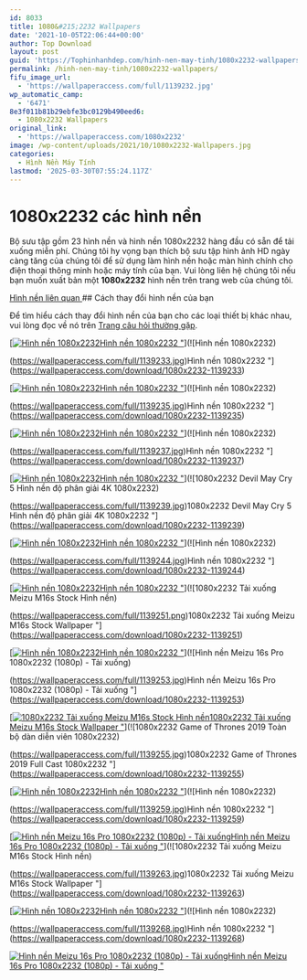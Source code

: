 ```yaml
---
id: 8033
title: 1080&#215;2232 Wallpapers
date: '2021-10-05T22:06:44+00:00'
author: Top Download
layout: post
guid: 'https://Tophinhanhdep.com/hinh-nen-may-tinh/1080x2232-wallpapers/'
permalink: /hinh-nen-may-tinh/1080x2232-wallpapers/
fifu_image_url:
  - 'https://wallpaperaccess.com/full/1139232.jpg'
wp_automatic_camp:
  - '6471'
8e3f011b81b29ebfe3bc0129b490eed6:
  - 1080x2232 Wallpapers
original_link:
  - 'https://wallpaperaccess.com/1080x2232'
image: /wp-content/uploads/2021/10/1080x2232-Wallpapers.jpg
categories:
  - Hình Nền Máy Tính
lastmod: '2025-03-30T07:55:24.117Z'
---
```

# 1080x2232 các hình nền

Bộ sưu tập gồm 23 hình nền và hình nền 1080x2232 hàng đầu có sẵn để tải xuống miễn phí. Chúng tôi hy vọng bạn thích bộ sưu tập hình ảnh HD ngày càng tăng của chúng tôi để sử dụng làm hình nền hoặc màn hình chính cho điện thoại thông minh hoặc máy tính của bạn. Vui lòng liên hệ chúng tôi nếu bạn muốn xuất bản một **1080x2232** hình nền trên trang web của chúng tôi.

[Hình nền liên quan ](#related) ## Cách thay đổi hình nền của bạn

Để tìm hiểu cách thay đổi hình nền của bạn cho các loại thiết bị khác nhau, vui lòng đọc về nó trên [Trang câu hỏi thường gặp](https://tophinhanhdep.com/faq/).

  
[[![Hình nền 1080x2232](https://wallpaperaccess.com/full/1139232.jpg)Hình nền 1080x2232 "](https://wallpaperaccess.com/download/1080x2232-1139232)](![Hình nền 1080x2232)

(https://wallpaperaccess.com/full/1139233.jpg)Hình nền 1080x2232 "](https://wallpaperaccess.com/download/1080x2232-1139233)

[[![Hình nền 1080x2232](https://wallpaperaccess.com/full/1139234.jpg)Hình nền 1080x2232 "](https://wallpaperaccess.com/download/1080x2232-1139234)](![Hình nền 1080x2232)

(https://wallpaperaccess.com/full/1139235.jpg)Hình nền 1080x2232 "](https://wallpaperaccess.com/download/1080x2232-1139235)

[[![Hình nền 1080x2232](https://wallpaperaccess.com/full/1139236.jpg)Hình nền 1080x2232 "](https://wallpaperaccess.com/download/1080x2232-1139236)](![Hình nền 1080x2232)

(https://wallpaperaccess.com/full/1139237.jpg)Hình nền 1080x2232 "](https://wallpaperaccess.com/download/1080x2232-1139237)

[[![Hình nền 1080x2232](https://wallpaperaccess.com/full/1139238.jpg)Hình nền 1080x2232 "](https://wallpaperaccess.com/download/1080x2232-1139238)](![1080x2232 Devil May Cry 5 Hình nền độ phân giải 4K 1080x2232)

(https://wallpaperaccess.com/full/1139239.jpg)1080x2232 Devil May Cry 5 Hình nền độ phân giải 4K 1080x2232 "](https://wallpaperaccess.com/download/1080x2232-1139239)

[[![Hình nền 1080x2232](https://wallpaperaccess.com/full/1139241.jpg)Hình nền 1080x2232 "](https://wallpaperaccess.com/download/1080x2232-1139241)](![Hình nền 1080x2232)

(https://wallpaperaccess.com/full/1139244.jpg)Hình nền 1080x2232 "](https://wallpaperaccess.com/download/1080x2232-1139244)

[[![Hình nền 1080x2232](https://wallpaperaccess.com/full/1139246.jpg)Hình nền 1080x2232 "](https://wallpaperaccess.com/download/1080x2232-1139246)](![1080x2232 Tải xuống Meizu M16s Stock Hình nền)

(https://wallpaperaccess.com/full/1139251.png)1080x2232 Tải xuống Meizu M16s Stock Wallpaper "](https://wallpaperaccess.com/download/1080x2232-1139251)

[[![Hình nền 1080x2232](https://wallpaperaccess.com/full/1139252.jpg)Hình nền 1080x2232 "](https://wallpaperaccess.com/download/1080x2232-1139252)](![Hình nền Meizu 16s Pro 1080x2232 (1080p) - Tải xuống)

(https://wallpaperaccess.com/full/1139253.jpg)Hình nền Meizu 16s Pro 1080x2232 (1080p) - Tải xuống "](https://wallpaperaccess.com/download/1080x2232-1139253)

[[![1080x2232 Tải xuống Meizu M16s Stock Hình nền](https://wallpaperaccess.com/full/1139254.jpg)1080x2232 Tải xuống Meizu M16s Stock Wallpaper "](https://wallpaperaccess.com/download/1080x2232-1139254)](![1080x2232 Game of Thrones 2019 Toàn bộ dàn diễn viên 1080x2232)

(https://wallpaperaccess.com/full/1139255.jpg)1080x2232 Game of Thrones 2019 Full Cast 1080x2232 "](https://wallpaperaccess.com/download/1080x2232-1139255)

[[![Hình nền 1080x2232](https://wallpaperaccess.com/full/1139256.jpg)Hình nền 1080x2232 "](https://wallpaperaccess.com/download/1080x2232-1139256)](![Hình nền 1080x2232)

(https://wallpaperaccess.com/full/1139259.jpg)Hình nền 1080x2232 "](https://wallpaperaccess.com/download/1080x2232-1139259)

[[![Hình nền Meizu 16s Pro 1080x2232 (1080p) - Tải xuống](https://wallpaperaccess.com/full/1139262.jpg)Hình nền Meizu 16s Pro 1080x2232 (1080p) - Tải xuống "](https://wallpaperaccess.com/download/1080x2232-1139262)](![1080x2232 Tải xuống Meizu M16s Stock Hình nền)

(https://wallpaperaccess.com/full/1139263.jpg)1080x2232 Tải xuống Meizu M16s Stock Wallpaper "](https://wallpaperaccess.com/download/1080x2232-1139263)

[[![Hình nền 1080x2232](https://wallpaperaccess.com/full/1139266.jpg)Hình nền 1080x2232 "](https://wallpaperaccess.com/download/1080x2232-1139266)](![Hình nền 1080x2232)

(https://wallpaperaccess.com/full/1139268.jpg)Hình nền 1080x2232 "](https://wallpaperaccess.com/download/1080x2232-1139268)

[![Hình nền Meizu 16s Pro 1080x2232 (1080p) - Tải xuống](https://wallpaperaccess.com/full/1139279.jpg)Hình nền Meizu 16s Pro 1080x2232 (1080p) - Tải xuống "](https://wallpaperaccess.com/download/1080x2232-1139279)
